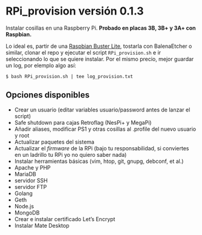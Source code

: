 # RPi_provision versión 0.1.3

Instalar cosillas en una Raspberry Pi. **Probado en placas 3B, 3B+ y 3A+ con Raspbian.**

Lo ideal es, partir de una [Raspbian Buster Lite](https://downloads.raspberrypi.org/raspbian_full_latest.torrent), tostarla  con BalenaEtcher o similar, clonar el repo y ejecutar el script `RPi_provision.sh` e ir seleccionando lo que se quiere instalar. Por el mismo precio, mejor guardar un log, por elemplo algo así:

`$ bash RPi_provision.sh | tee log_provision.txt` 

## Opciones disponibles

+ Crear un usuario (editar variables usuario/password antes de lanzar el script)
+ Safe shutdown para cajas Retroflag (NesPi+ y MegaPi)
+ Añadir aliases, modificar PS1 y otras cosillas al .profile del nuevo usuario y root
+ Actualizar paquetes del sistema
+ Actualizar el *firmware* de la RPi (bajo tu responsabilidad, si conviertes en un ladrillo tu RPi yo no quiero saber nada)
+ Instalar herramientas básicas (vim, htop, git, gnupg, debconf, et al.)
+ Apache y PHP
+ MariaDB
+ servidor SSH
+ servidor FTP
+ Golang
+ Geth
+ Node.js
+ MongoDB
+ Crear e instalar certificado Let’s Encrypt
+ Instalar Mate Desktop
